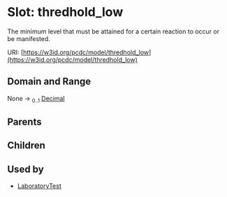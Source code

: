 
# Slot: thredhold_low


The minimum level that must be attained for a certain reaction to occur or be manifested.

URI: [https://w3id.org/pcdc/model/thredhold_low](https://w3id.org/pcdc/model/thredhold_low)


## Domain and Range

None &#8594;  <sub>0..1</sub> [Decimal](types/Decimal.md)

## Parents


## Children


## Used by

 * [LaboratoryTest](LaboratoryTest.md)
